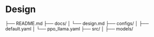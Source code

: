 # Design
├── README.md
├── docs/
│   └── design.md
├── configs/
│   ├── default.yaml
│   └── ppo_llama.yaml
├── src/
│   ├── models/
